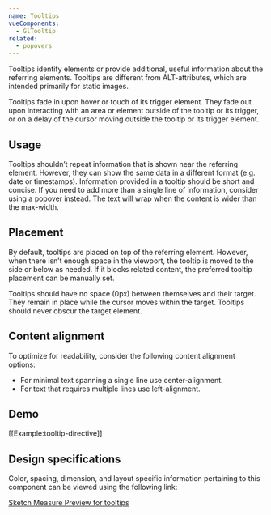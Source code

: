 ```yaml
---
name: Tooltips
vueComponents: 
  - GlTooltip
related:
  - popovers
---
```


Tooltips identify elements or provide additional, useful information about the referring elements. Tooltips are different from ALT-attributes, which are intended primarily for static images.

Tooltips fade in upon hover or touch of its trigger element. They fade out upon interacting with an area or element outside of the tooltip or its trigger, or on a delay of the cursor moving outside the tooltip or its trigger element.

## Usage

Tooltips shouldn’t repeat information that is shown near the referring element. However, they can show the same data in a different format (e.g. date or timestamps). Information provided in a tooltip should be short and concise. If you need to add more than a single line of information, consider using a [popover](/components/popovers) instead. The text will wrap when the content is wider than the max-width.

## Placement

By default, tooltips are placed on top of the referring element. However, when there isn’t enough space in the viewport, the tooltip is moved to the side or below as needed. If it blocks related content, the preferred tooltip placement can be manually set.

Tooltips should have no space (0px) between themselves and their target. They remain in place while the cursor moves within the target. Tooltips should never obscur the target element.

## Content alignment

To optimize for readability, consider the following content alignment options:

- For minimal text spanning a single line use center-alignment.
- For text that requires multiple lines use left-alignment.

## Demo

[[Example:tooltip-directive]]

## Design specifications

Color, spacing, dimension, and layout specific information pertaining to this component can be viewed using the following link:

[Sketch Measure Preview for tooltips](https://gitlab-org.gitlab.io/gitlab-design/hosted/design-gitlab-specs/tooltips-spec-previews/)

